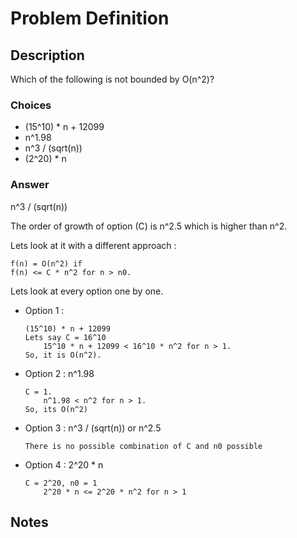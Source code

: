 # Problem Definition

## Description

Which of the following is not bounded by O(n^2)?

### Choices

* (15^10) * n + 12099
* n^1.98
* n^3 / (sqrt(n))
* (2^20) * n

### Answer

n^3 / (sqrt(n))

The order of growth of option (C) is n^2.5 which is higher than n^2.

Lets look at it with a different approach :

```plaintext
f(n) = O(n^2) if
f(n) <= C * n^2 for n > n0.
```

Lets look at every option one by one.

* Option 1 :

    ```plaintext
    (15^10) * n + 12099
    Lets say C = 16^10
        15^10 * n + 12099 < 16^10 * n^2 for n > 1.
    So, it is O(n^2).
    ```

* Option 2 : n^1.98

    ```plaintext
    C = 1.
        n^1.98 < n^2 for n > 1.
    So, its O(n^2)
    ```

* Option 3 : n^3 / (sqrt(n)) or n^2.5

    ```plaintext
    There is no possible combination of C and n0 possible
    ```

* Option 4 : 2^20 * n

    ```plaintext
    C = 2^20, n0 = 1
        2^20 * n <= 2^20 * n^2 for n > 1
    ```

## Notes